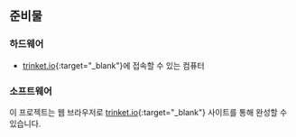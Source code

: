 ## 준비물

### 하드웨어

+ [trinket.io](https://trinket.io){:target="_blank"}에 접속할 수 있는 컴퓨터

### 소프트웨어

이 프로젝트는 웹 브라우저로 [trinket.io](https://trinket.io){:target="_blank"} 사이트를 통해 완성할 수 있습니다.
